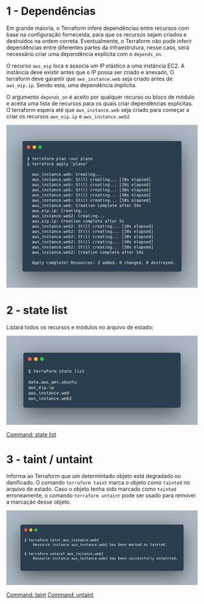 # 1 - Dependências
Em grande maioria, o Terraform infere dependências entre recursos com base na configuração forneceida, para que os recursos sejam criados e destruídos na ordem correta. Eventualmente, o Terraform não pode inferir dependências entre diferentes partes da infraestrutura, nesse caso, será necessário criar uma dependência explícita com o `depends_on`.

O recurso `aws_eip` loca e associa um IP elástico a uma instância EC2. A instância deve existir antes que o IP possa ser criado e anexado, O terraform deve garantir que `aws_instance.web` seja criado antes de `aws_eip.ip`. Sendo esta, uma dependência implícita.

O argumento `depends_on` é aceito por qualquer recurso ou bloco de módulo e aceita uma lista de recursos para os quais criar dependências explícitas. O terraform espera até  que `aws_instance.web` seja criado para começar a criar os recursos `aws_eip.ip` e `aws_instance.web2`

![Apply.](images/terraform_apply.png "Apply.")

# 2 - state list
Listará todos os recursos e módulos no arquivo de estado:

![terraform state list.](images/terraform_state_list.png "terraform state list.")

[Command: state list](https://www.terraform.io/docs/cli/commands/state/list.html)

# 3 - taint / untaint
Informa ao Terraform que um determintado objeto está degradado ou danificado. O comando `terraform taint` marca o objeto como `tainted` no arquivo de estado.
Caso o objeto tenha sido marcado como `tainted` erroneamente, o comando `terraform untaint` pode ser usado para remover a marcação desse objeto.

![terraform taint / untaint.](images/terraform_taint_untaint.png "terraform taint / untaint.")


[Command: taint](https://www.terraform.io/docs/cli/commands/taint.html)
[Command: untaint](https://www.terraform.io/docs/cli/commands/untaint.html)